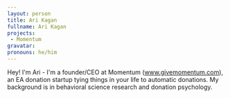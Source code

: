 ```yaml
---
layout: person
title: Ari Kagan
fullname: Ari Kagan
projects:
 - Momentum
gravatar: 
pronouns: he/him
---
```


Hey! I'm Ari - I'm a founder/CEO at Momentum (www.givemomentum.com), an EA donation startup tying things in your life to automatic donations. My background is in behavioral science research and donation psychology.
